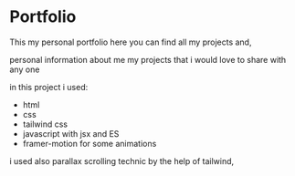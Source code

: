 # Portfolio

This my personal portfolio here you can find all my projects and,

personal information about me my projects that i would love to share with any one

in this project i used:

- html
- css
- tailwind css
- javascript with jsx and ES
- framer-motion for some animations

i used also parallax scrolling technic by the help of tailwind,
